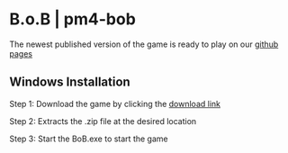 # B.o.B | pm4-bob

The newest published version of the game is ready to play on our [github pages](https://bob-short-for-robert.github.io/pm4-bob/)

## Windows Installation
Step 1: Download the game by clicking the [download link](https://github.com/Bob-short-for-Robert/pm4-bob/suites/6863693702/artifacts/265324288)

Step 2: Extracts the .zip file at the desired location

Step 3: Start the BoB.exe to start the game


